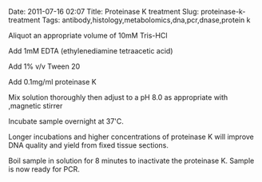 Date: 2011-07-16 02:07
Title: Proteinase K treatment
Slug: proteinase-k-treatment
Tags: antibody,histology,metabolomics,dna,pcr,dnase,protein k







Aliquot an appropriate volume of 10mM Tris-HCl



Add 1mM EDTA (ethylenediamine tetraacetic acid)



Add 1% v/v Tween 20 



Add 0.1mg/ml proteinase K



Mix solution thoroughly then adjust to a pH 8.0 as appropriate with ,magnetic stirrer



Incubate sample overnight at 37&#39;C.

Longer incubations and higher concentrations of proteinase K will improve DNA quality and yield from fixed tissue sections.



Boil sample in solution for  8 minutes to inactivate the proteinase K. Sample is now ready for PCR.





